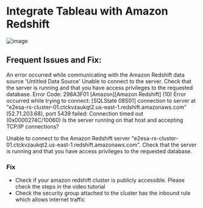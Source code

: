# Integrate Tableau with Amazon Redshift

![image](https://user-images.githubusercontent.com/62712515/225402658-b862948d-20e2-480d-8ae5-215667e95daa.png)

## Frequent Issues and Fix:

An error occurred while communicating with the Amazon Redshift data source 'Untitled Data Source'
Unable to connect to the server. Check that the server is running and that you have access privileges to the requested database.
Error Code: 298A3F01
[Amazon][Amazon Redshift] (10) Error occurred while trying to connect: [SQLState 08S01] connection to server at "e2esa-rs-cluster-01.ctckvzaukqt2.us-east-1.redshift.amazonaws.com" (52.71.203.68), port 5439 failed: Connection timed out (0x0000274C/10060)
	Is the server running on that host and accepting TCP/IP connections?

Unable to connect to the Amazon Redshift server "e2esa-rs-cluster-01.ctckvzaukqt2.us-east-1.redshift.amazonaws.com". Check that the server is running and that you have access privileges to the requested database.

### Fix
- Check if your amazon redshift cluster is publicly accessible. Please check the steps in the video tutorial 
- Check the security group attached to the cluster has the inbound rule which allows internet traffic
